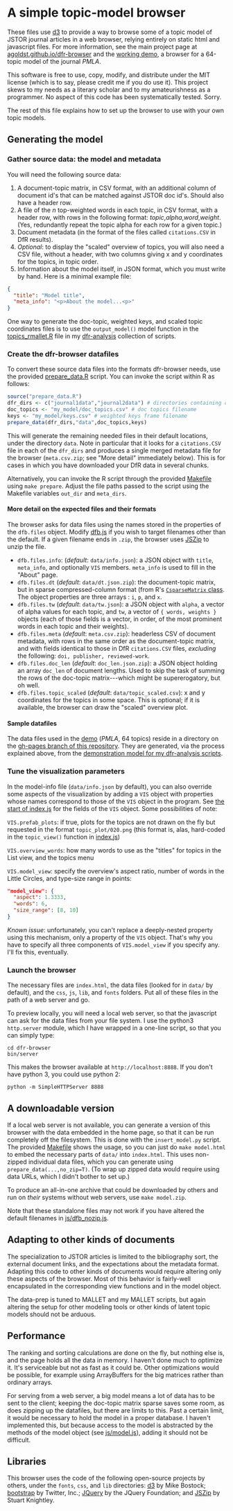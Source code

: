 # A simple topic-model browser

These files use [d3](http://d3js.org) to provide a way to browse some of a topic model of JSTOR journal articles in a web browser, relying entirely on static html and javascript files. For more information, see the main project page at [agoldst.github.io/dfr-browser](http://agoldst.github.io/dfr-browser) and the [working demo](http://agoldst.github.io/dfr-browser/demo), a browser for a 64-topic model of the journal *PMLA*.

This software is free to use, copy, modify, and distribute under the MIT license (which is to say, please credit me if you do use it). This project skews to my needs as a literary scholar and to my amateurishness as a programmer. No aspect of this code has been systematically tested. Sorry.

The rest of this file explains how to set up the browser to use with your own topic models.

## Generating the model

### Gather source data: the model and metadata

You will need the following source data:

1. A document-topic matrix, in CSV format, with an additional column of document id's that can be matched against JSTOR doc id's. Should also have a header row. 
2. A file of the *n* top-weighted words in each topic, in CSV format, with a header row, with rows in the following format: *topic*,*alpha*,*word*,*weight*. (Yes, redundantly repeat the topic alpha for each row for a given topic.)
3. Document metadata (in the format of the files called `citations.CSV` in DfR results).
4. *Optional*: to display the "scaled" overview of topics, you will also need a CSV file, without a header, with two columns giving x and y coordinates for the topics, in topic order. 
5. Information about the model itself, in JSON format, which you must write by hand. Here is a minimal example file:

```json
{
  "title": "Model title",
  "meta_info": "<p>About the model...<p>"
}
```

One way to generate the doc-topic, weighted keys, and scaled topic coordinates files is to use the `output_model()` model function in the [topics_rmallet.R](https://github.com/agoldst/dfr-analysis/blob/master/topics_rmallet.R) file in my [dfr-analysis](http://github.com/agoldst/dfr-analysis) collection of scripts.

### Create the dfr-browser datafiles

To convert these source data files into the formats dfr-browser needs, use the provided [prepare_data.R](https://github.com/agoldst/dfr-browser/blob/master/prepare_data.R) script. You can invoke the script within R as follows:

```r
source("prepare_data.R")
dfr_dirs <- c("journal1data","journal2data") # directories containing citations.CSV files
doc_topics <- "my_model/doc_topics.csv" # doc topics filename
keys <- "my_model/keys.csv" # weighted keys frame filename
prepare_data(dfr_dirs,"data",doc_topics,keys)
```

This will generate the remaining needed files in their default locations, under the directory `data`. Note in particular that it looks for a `citations.CSV` file in each of the `dfr_dirs` and produces a single merged metadata file for the browser (`meta.csv.zip`; see "More detail" immediately below). This is for cases in which you have downloaded your DfR data in several chunks.

Alternatively, you can invoke the R script through the provided [Makefile](https://github.com/agoldst/dfr-browser/blob/master/Makefile) using `make prepare`. Adjust the file paths passed to the script using the Makefile variables `out_dir` and `meta_dirs`. 

#### More detail on the expected files and their formats

The browser asks for data files using the names stored in the properties of the `dfb.files` object. Modify [dfb.js](https://github.com/agoldst/dfr-browser/blob/master/js/dfb.js) if you wish to target filenames other than the default. If a given filename ends in `.zip`, the browser uses [JSZip](http://stuk.github.io/jszip/) to unzip the file. 

- `dfb.files.info`: (*default*: `data/info.json`): a JSON object with `title`, `meta_info`, and optionally `VIS` members. `meta_info` is used to fill in the "About" page.
- `dfb.files.dt` (*default*: `data/dt.json.zip`): the document-topic matrix, but in sparse compressed-column format (from R's [`CsparseMatrix` class](http://stat.ethz.ch/R-manual/R-devel/library/Matrix/html/CsparseMatrix-class.html). The object properties are three arrays : `i`, `p`, and `x`.
- `dfb.files.tw` (*default*: `data/tw.json`): a JSON object with `alpha`, a vector of alpha values for each topic, and `tw`, a vector of `{ words, weights }` objects (each of those fields is a vector, in order, of the most prominent words in each topic and their weights).
- `dfb.files.meta` (*default*: `meta.csv.zip`): headerless CSV of document metadata, with rows in the same order as the document-topic matrix, and with fields identical to those in DfR `citations.CSV` files, *excluding* the following: `doi, publisher, reviewed-work`.
- `dfb.files.doc_len` (*default*: `doc_len.json.zip`): a JSON object holding an array `doc_len` of document lengths. Used to skip the task of summing the rows of the doc-topic matrix---which might be supererogatory, but oh well.
- `dfb.files.topic_scaled` (*default*: `data/topic_scaled.csv`): x and y coordinates for the topics in some space. This is optional; if it is available, the browser can draw the "scaled" overview plot.

#### Sample datafiles

The data files used in the [demo](http://agoldst.github.io/dfr-browser/demo) (*PMLA*, 64 topics) reside in a directory on the [gh-pages branch of this repository](https://github.com/agoldst/dfr-browser/tree/gh-pages/demo/data). They are generated, via the process explained above, from the [demonstration model for my dfr-analysis scripts](https://github.com/agoldst/dfr-analysis/tree/master/demo). 

### Tune the visualization parameters

In the model-info file (`data/info.json` by default), you can also override some aspects of the visualization by adding a `VIS` object with properties whose names correspond to those of the `VIS` object in the program. See [the start of index.js](https://github.com/agoldst/dfr-browser/blob/master/js/index.js) for the fields of the `VIS` object. Some possibilities of note:

`VIS.prefab_plots`: if true, plots for the topics are not drawn on the fly but requested in the format `topic_plot/020.png` (this format is, alas, hard-coded in the `topic_view()` function in [index.js](https://github.com/agoldst/dfr-browser/blob/master/js/index.js))

`VIS.overview_words`: how many words to use as the "titles" for topics in the List view, and the topics menu

`VIS.model_view`: specify the overview's aspect ratio, number of words in the Little Circles, and type-size range in points:

```json
"model_view": {
  "aspect": 1.3333,
  "words": 6,
  "size_range": [8, 10]
}
```

*Known issue*: unfortunately, you can't replace a deeply-nested property using this mechanism, only a property of the `VIS` object. That's why you have to specify all three components of `VIS.model_view` if you specify any. I'll fix this, eventually.

### Launch the browser

The necessary files are `index.html`, the data files (looked for in `data/` by default), and the `css`, `js`, `lib`, and `fonts` folders. Put all of these files in the path of a web server and go.

To preview locally, you will need a local web server, so that the javascript can ask for the data files from your file system. I use the python3 `http.server` module, which I have wrapped in a one-line script, so that you can simply type:

````
cd dfr-browser
bin/server
````

This makes the browser available at `http://localhost:8888`. If you don't have python 3, you could use python 2:

````
python -m SimpleHTTPServer 8888
````

## A downloadable version

If a local web server is not available, you can generate a version of this browser with the data embedded in the home page, so that it can be run completely off the filesystem. This is done with the `insert_model.py` script. The provided [Makefile](https://github.com/agoldst/dfr-browser/blob/master/Makefile) shows the usage, so you can just do `make model.html` to embed the necessary parts of `data/` into `index.html`. This uses non-zipped individual data files, which you can generate using `prepare_data(...,no_zip=T)`. (To wrap up zipped data would require using data URLs, which I didn't bother to set up.)

To produce an all-in-one archive that could be downloaded by others and run on *their* systems without web servers, use `make model.zip`.

Note that these standalone files may not work if you have altered the default filenames in [js/dfb_nozip.js](https://github.com/agoldst/dfr-browser/blob/master/js/dfb_nozip.js).

## Adapting to other kinds of documents

The specialization to JSTOR articles is limited to the bibliography sort, the external document links, and the expectations about the metadata format.  Adapting this code to other kinds of documents would require altering only these aspects of the browser. Most of this behavior is fairly-well encapsulated in the corresponding view functions and in the model object.

The data-prep is tuned to MALLET and my MALLET scripts, but again altering the setup for other modeling tools or other kinds of latent topic models should not be arduous.

## Performance

The ranking and sorting calculations are done on the fly, but nothing else is, and the page holds all the data in memory. I haven't done much to optimize it. It's serviceable but not as fast as it could be. Other optimizations would be possible, for example using ArrayBuffers for the big matrices rather than ordinary arrays.

For serving from a web server, a big model means a lot of data has to be sent to the client; keeping the doc-topic matrix sparse saves some room, as does zipping up the datafiles, but there are limits to this. Past a certain limit, it would be necessary to hold the model in a proper database. I haven't implemented this, but because access to the model is abstracted by the methods of the model object (see [js/model.js](https://github.com/agoldst/dfr-browser/blob/master/js/model.js)), adding it should not be difficult. 

## Libraries

This browser uses the code of the following open-source projects by others, under the `fonts`, `css`, and `lib` directories: [d3](http://d3js.org) by Mike Bostock; [bootstrap](http://getbootstrap.com/) by Twitter, Inc.; [JQuery](http://jquery.com) by the JQuery Foundation; and [JSZip](http://stuk.github.io/jszip/) by Stuart Knightley.

